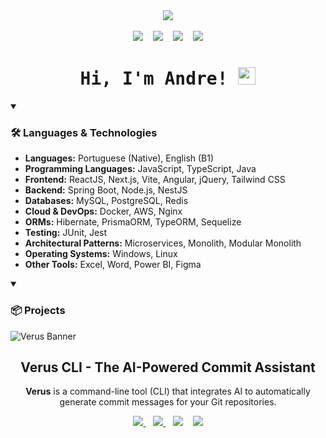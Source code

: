 <div align="center">
  <img src="https://github.com/user-attachments/assets/4e95fade-a458-4b8a-aa42-1a8d7afd2fb3"/>
</div>

<br/>

<div id="toc" align="center">
  <img src="https://api.visitorbadge.io/api/VisitorHit?user=euandresimoes&repo=github-visitors-badge&label=%F0%9F%91%80%20VISITORS&countColor=%23F3F8FF&labelColor=black"  />
  &nbsp;&nbsp;
  <img src="https://img.shields.io/github/followers/euandresimoes?style=for-the-badge&label=%F0%9F%91%A5%20Followers&labelColor=black&color=%23E26EE5" />
  &nbsp;&nbsp;
  <img src="https://img.shields.io/badge/dynamic/json?label=%F0%9F%93%A6%20REPOSITORIES&labelColor=black&color=%237E30E1&style=for-the-badge&query=public_repos&url=https://api.github.com/users/euandresimoes" />
  &nbsp;&nbsp;
  <img src="https://img.shields.io/github/stars/euandresimoes?style=for-the-badge&label=%E2%AD%90%20Stars&labelColor=black&color=%2349108B" />
  
  <ul style="list-style: none">
    <summary>
      <h1>
        <samp>Hi, I'm
          <b>Andre!</b>
        </samp>
        <img src="https://media.giphy.com/media/hvRJCLFzcasrR4ia7z/giphy.gif" width="28">
      </h1>
    </summary>
  </ul>
</div>

<details open>
  <summary><h3>🛠️ <strong>Languages & Technologies</strong></h3></summary>

  - **Languages:** Portuguese (Native), English (B1)  
  - **Programming Languages:** JavaScript, TypeScript, Java  
  - **Frontend:** ReactJS, Next.js, Vite, Angular, jQuery, Tailwind CSS  
  - **Backend:** Spring Boot, Node.js, NestJS
  - **Databases:** MySQL, PostgreSQL, Redis
  - **Cloud & DevOps:** Docker, AWS, Nginx 
  - **ORMs:** Hibernate, PrismaORM, TypeORM, Sequelize
  - **Testing:** JUnit, Jest
  - **Architectural Patterns:** Microservices, Monolith, Modular Monolith
  - **Operating Systems:** Windows, Linux
  - **Other Tools:** Excel, Word, Power BI, Figma
</details>

<details open>
  <summary><h3>📦 <strong>Projects</strong></h3></summary>

  <!--- Verus Project -->
  ![Verus Banner](https://github.com/user-attachments/assets/5173589a-5dd8-4fd4-9536-7e039365acae)
  <div id="toc" align="center">
  <ul style="list-style: none">
      <summary>
        <h2>
          Verus CLI - The AI-Powered Commit Assistant
        </h2>
      </summary>
    </ul>
  </div>
  <p align="center">
    <strong>Verus</strong> is a command-line tool (CLI) that integrates AI to automatically generate commit messages for your Git repositories.
  </p>
  <p align="center">
    <a href="https://github.com/euandresimoes/verus">
      <img src="https://img.shields.io/badge/🐈‍⬛-REPO-FFE162?style=for-the-badge&labelColor=000000"/>
    </a>
    &nbsp;&nbsp;
    <a href="https://www.npmjs.com/package/verus-cli">
      <img src="https://img.shields.io/npm/v/verus-cli?label=%F0%9F%93%A6+NPM&labelColor=black&color=%233F0071&style=for-the-badge"/>
    </a>
    &nbsp;&nbsp;
    <img src="https://img.shields.io/github/stars/euandresimoes/verus?style=for-the-badge&label=%E2%AD%90%20STARS&labelColor=black&color=%23FB2576"/>
    &nbsp;&nbsp;
    <img src="https://img.shields.io/github/repo-size/euandresimoes/verus?style=for-the-badge&label=%F0%9F%9B%A0%EF%B8%8F%20SIZE&labelColor=black&color=%23332FD0"/>
  </p>
</details>

<!--
<div align="center">
  <img src="https://github.com/euandresimoes/euandresimoes/blob/output/github-snake-dark.svg"/>
</div>
-->
